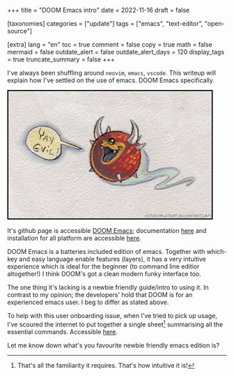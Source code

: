 +++
title = "DOOM Emacs intro"
date = 2022-11-16
draft = false

[taxonomies]
categories = ["update"]
tags = ["emacs", "text-editor", "open-source"]

[extra]
lang = "en"
toc = true
comment = false
copy = true
math = false
mermaid = false
outdate_alert = false
outdate_alert_days = 120
display_tags = true
truncate_summary = false
+++

I've always been shuffling around `neovim`, `emacs`, `vscode`. This writeup will explain how I've settled on the use of emacs. DOOM Emacs specifically.

![doom_logo](/img/yay_evil_by_ultravioletbat_d1uicfh.jpg)

It's github page is accessible [DOOM Emacs](https://github.com/doomemacs/doomemacs); documentation [here](https://github.com/doomemacs/doomemacs/blob/master/docs/index.org) and installation for all platform are accessible [here](https://github.com/doomemacs/doomemacs/blob/master/docs/getting_started.org).

DOOM Emacs is a batteries included edition of emacs. Together with which-key and easy language enable features (layers), it has a very intuitive experience which is ideal for the beginner (to command line editior altogether!) I think DOOM's got a clean modern funky interface too.

The one thing it's lacking is a newbie friendly guide/intro to using it. In contrast to my opinion; the developers' hold that DOOM is for an experienced emacs user. I beg to differ as stated above.

To help with this user onboarding issue, when I've tried to pick up usage, I've scoured the internet to put together a single sheet[^1] summarising all the essential commands. Accessible [here](/assets/doom-cmds.pdf).

Let me know down what's you favourite newbie friendly emacs edition is?

[^1]: That's all the familiarity it requires. That's how intuitive it is!
